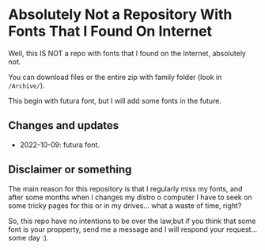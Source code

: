 # Absolutely Not a Repository With Fonts That I Found On Internet

Well, this IS NOT a repo with fonts that I found on the Internet, absolutely not. 

You can download files or the entire zip with family folder (look in `/Archive/`).

This begin with futura font, but I will add some fonts in the future.


## Changes and updates

- 2022-10-09: futura font.

## Disclaimer or something

The main reason for this repository is that I regularly miss my fonts, and after some months when I changes my distro o computer I have to seek on some tricky pages for this or in my drives... what a waste of time, right?

So, this repo have no intentions to be over the law,but if you think that some font is your propperty, send me a message and I will respond your request... some day :).
